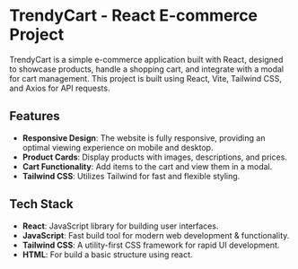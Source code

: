 # TrendyCart - React E-commerce Project

TrendyCart is a simple e-commerce application built with React, designed to showcase products, handle a shopping cart, and integrate with a modal for cart management. This project is built using React, Vite, Tailwind CSS, and Axios for API requests.

## Features

- **Responsive Design**: The website is fully responsive, providing an optimal viewing experience on mobile and desktop.
- **Product Cards**: Display products with images, descriptions, and prices.
- **Cart Functionality**: Add items to the cart and view them in a modal.
- **Tailwind CSS**: Utilizes Tailwind for fast and flexible styling.

## Tech Stack

- **React**: JavaScript library for building user interfaces.
- **JavaScript**: Fast build tool for modern web development & functionality.
- **Tailwind CSS**: A utility-first CSS framework for rapid UI development.
- **HTML**: For build a basic structure using react.


